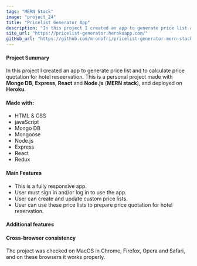 ```yaml
---
tags: "MERN Stack"
image: "project_24"
title: "Pricelist Generator App"
description: "In this project I created an app to generate price list and to calculate price quotation for hotel reseervation. This is a personal project made with Mongo DB, Express, React and Node.js (MERN), and deployed on Heroku."
site_url: "https://pricelist-generator.herokuapp.com/"  
gitHub_url: "https://github.com/m-onofri/pricelist-generator-mern-stack"
---
```


#### Project Summary
In this project I created an app to generate price list and to calculate price quotation for hotel reseervation. 
This is a personal project made with **Mongo DB**, **Express**, **React** and **Node.js** (**MERN stack**), and deployed on **Heroku**.


#### Made with:
* HTML & CSS
* javaScript
* Mongo DB
* Mongoose
* Node.js
* Express
* React
* Redux


#### Main Features
* This is a fully responsive app.
* User must sign in and/or log in to use the app.
* User can create and update custom price lists.
* User can use these price lists to prepare price quotation for hotel reservation. 


#### Additional features


#### Cross-browser consistency
The project was checked on MacOS in Chrome, Firefox, Opera and Safari, and on these browsers it works properly.